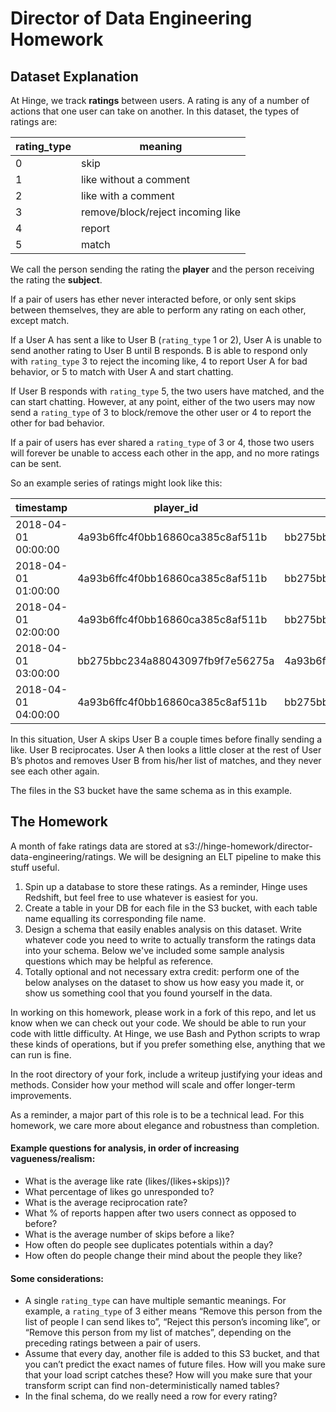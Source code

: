 # Director of Data Engineering Homework

## Dataset Explanation
At Hinge, we track **ratings** between users. A rating is any of a number of actions that one user can take on another. In this dataset, the types of ratings are:

| rating_type | meaning                           |
|-------------|-----------------------------------|
| 0           | skip                              |
| 1           | like without a comment            |
| 2           | like with a comment               |
| 3           | remove/block/reject incoming like |
| 4           | report                            |
| 5           | match                             |

We call the person sending the rating the **player** and the person receiving the rating the **subject**. 

If a pair of users has ether never interacted before, or only sent skips between themselves, they are able to perform any rating on each other, except match.

If a User A has sent a like to User B (`rating_type` 1 or 2), User A is unable to send another rating to User B until B responds. B is able to respond only with `rating_type` 3 to reject the incoming like, 4 to report User A for bad behavior, or 5 to match with User A and start chatting.

If User B responds with `rating_type` 5, the two users have matched, and the can start chatting. However, at any point, either of the two users may now send a `rating_type` of 3 to block/remove the other user or 4 to report the other for bad behavior.

If a pair of users has ever shared a `rating_type` of 3 or 4, those two users will forever be unable to access each other in the app, and no more ratings can be sent.

So an example series of ratings might look like this:

| timestamp           | player_id                        | subject_id                       | rating_type |
|---------------------|----------------------------------|----------------------------------|-------------|
| 2018-04-01 00:00:00 | 4a93b6ffc4f0bb16860ca385c8af511b | bb275bbc234a88043097fb9f7e56275a | 0           |
| 2018-04-01 01:00:00 | 4a93b6ffc4f0bb16860ca385c8af511b | bb275bbc234a88043097fb9f7e56275a | 0           |
| 2018-04-01 02:00:00 | 4a93b6ffc4f0bb16860ca385c8af511b | bb275bbc234a88043097fb9f7e56275a | 1           |
| 2018-04-01 03:00:00 | bb275bbc234a88043097fb9f7e56275a | 4a93b6ffc4f0bb16860ca385c8af511b | 5           |
| 2018-04-01 04:00:00 | 4a93b6ffc4f0bb16860ca385c8af511b | bb275bbc234a88043097fb9f7e56275a | 3           |

In this situation, User A skips User B a couple times before finally sending a like. User B reciprocates. User A then looks a little closer at the rest of User B’s photos and removes User B from his/her list of matches, and they never see each other again. 

The files in the S3 bucket have the same schema as in this example.

## The Homework
A month of fake ratings data are stored at s3://hinge-homework/director-data-engineering/ratings. We will be designing an ELT pipeline to make this stuff useful.

1. Spin up a database to store these ratings. As a reminder, Hinge uses Redshift, but feel free to use whatever is easiest for you.
2. Create a table in your DB for each file in the S3 bucket, with each table name equalling its corresponding file name.
3. Design a schema that easily enables analysis on this dataset. Write whatever code you need to write to actually transform the ratings data into your schema. Below we've included some sample analysis questions which may be helpful as reference.
4. Totally optional and not necessary extra credit: perform one of the below analyses on the dataset to show us how easy you made it, or show us something cool that you found yourself in the data.

In working on this homework, please work in a fork of this repo, and let us know when we can check out your code. We should be able to run your code with little difficulty. At Hinge, we use Bash and Python scripts to wrap these kinds of operations, but if you prefer something else, anything that we can run is fine. 

In the root directory of your fork, include a writeup justifying your ideas and methods. Consider how your method will scale and offer longer-term improvements.

As a reminder, a major part of this role is to be a technical lead. For this homework, we care more about elegance and robustness than completion.

#### Example questions for analysis, in order of increasing vagueness/realism:
* What is the average like rate (likes/(likes+skips))?
* What percentage of likes go unresponded to?
* What is the average reciprocation rate?
* What % of reports happen after two users connect as opposed to before?
* What is the average number of skips before a like?
* How often do people see duplicates potentials within a day?
* How often do people change their mind about the people they like?

#### Some considerations:
* A single `rating_type` can have multiple semantic meanings. For example, a `rating_type` of 3 either means “Remove this person from the list of people I can send likes to”, “Reject this person’s incoming like”, or “Remove this person from my list of matches”, depending on the preceding ratings between a pair of users. 
* Assume that every day, another file is added to this S3 bucket, and that you can’t predict the exact names of future files. How will you make sure that your load script catches these? How will you make sure that your transform script can find non-deterministically named tables?
* In the final schema, do we really need a row for every rating?



